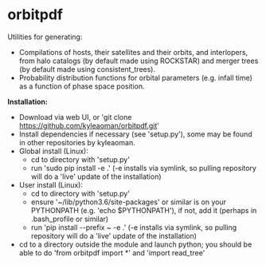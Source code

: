 # orbitpdf

Utilities for generating:
 - Compilations of hosts, their satellites and their orbits, and interlopers, from halo catalogs (by default made using ROCKSTAR) and merger trees (by default made using consistent_trees).
 - Probability distribution functions for orbital parameters (e.g. infall time) as a function of phase space position.

**Installation:**
 - Download via web UI, or 'git clone https://github.com/kyleaoman/orbitpdf.git'
 - Install dependencies if necessary (see 'setup.py'), some may be found in other repositories by kyleaoman.
 - Global install (Linux): 
   - cd to directory with 'setup.py'
   - run 'sudo pip install -e .' (-e installs via symlink, so pulling repository will do a 'live' update of the installation)
 - User install (Linux):
   - cd to directory with 'setup.py'
   - ensure '~/lib/python3.6/site-packages' or similar is on your PYTHONPATH (e.g. 'echo $PYTHONPATH'), if not, add it (perhaps in .bash_profile or similar)
   - run 'pip install --prefix ~ -e .' (-e installs via symlink, so pulling repository will do a 'live' update of the installation)
 - cd to a directory outside the module and launch python; you should be able to do 'from orbitpdf import *' and 'import read_tree'
